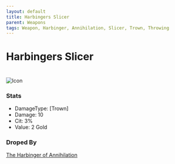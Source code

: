 ```yaml
---
layout: default
title: Harbingers Slicer
parent: Weapons
tags: Weapon, Harbinger, Annihilation, Slicer, Trown, Throwing
---
```


# Harbingers Slicer
#
![Icon](https://raw.githubusercontent.com/koekmeneer/SupernovaMod/main/Npcs/Bosses/HarbingerOfAnnihilation/HarbingersSlicer.png)

### Stats
- DamageType: [Trown]
- Damage: 10
- Cit: 3%
- Value: 2 Gold

### Droped By
[The Harbinger of Annihilation](https://koekmeneer.github.io/SupernovaMod/docs/npcs/bosses/harbinger_of_annihilation)